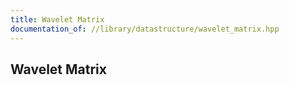 ```yaml
---
title: Wavelet Matrix
documentation_of: //library/datastructure/wavelet_matrix.hpp
---
```

## Wavelet Matrix